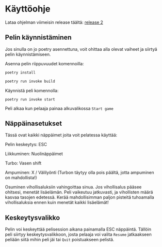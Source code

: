 # Käyttöohje

Lataa ohjelman viimeisin release täältä: [release 2](https://github.com/MegafoS/ot-harjoitustyo/releases/tag/viikko6)

## Pelin käynnistäminen

Jos sinulla on jo poetry asennettuna, voit ohittaa alla olevat vaiheet ja siirtyä pelin käynnistämiseen.

Asenna pelin riippuvuudet komennoilla:

```bash
poetry install
```
```bash
poetry run invoke build
```

Käynnistä peli komennolla:

```
poetry run invoke start
```
Peli alkaa kun pelaaja painaa alkuvalikossa ```Start game```

## Näppäinasetukset

Tässä ovat kaikki näppäimet joita voit pelatessa käyttää:

Pelin keskeytys: ESC

Liikkuminen: Nuolinäppäimet

Turbo: Vasen shift

Ampuminen: X / Välilyönti (Turbon täytyy olla pois päältä, jotta ampuminen on mahdollista!)

Osuminen vihollisaluksiin vahingoittaa sinua. Jos vihollisalus pääsee ohitsesi, menetät lisäelämän. Peli vaikeutuu jatkuvasti, ja vihollisten määrä kasvaa tasojen edetessä.
Kerää mahdollisimman paljon pisteitä tuhoamalla vihollisaluksia ennen kuin menetät kaikki lisäelämät!

## Keskeytysvalikko

Pelin voi keskeyttää pelisession aikana painamalla ESC näppäintä. Tällöin peli siirtyy keskeytysvalikkoon, josta pelaaja voi valita ```Resume``` jatkaakseen peliään siitä mihin peli jäi tai ```Quit``` poistuakseen pelistä.
